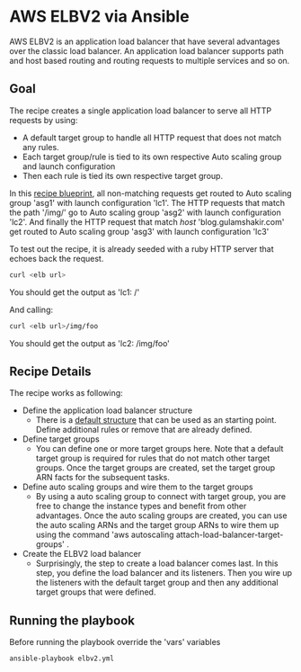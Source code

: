 # AWS ELBV2 via Ansible
AWS ELBV2 is an application load balancer that have several advantages over the classic load balancer. An application
load balancer supports path and host based routing and routing requests to multiple services and so on. 

## Goal

The recipe creates a single application load balancer to serve all HTTP requests
by using:

* A default target group to handle all HTTP request that does not match any
  rules.
* Each target group/rule is tied to its own respective Auto scaling group and launch
  configuration
* Then each rule is tied its own respective target group.

In this [recipe blueprint](/elbv2/roles/elbv2/defaults/main.yml), all
non-matching requests get routed to Auto scaling group 'asg1' with launch 
configuration 'lc1'. The HTTP requests that match the path '/img/' go 
to Auto scaling group 'asg2' with launch configuration 'lc2'. 
And finally the HTTP request that match *host* 'blog.gulamshakir.com' 
get routed to Auto scaling group 'asg3' with launch configuration 'lc3'

To test out the recipe, it is already seeded with a ruby HTTP server that echoes
back the request.

```bash
curl <elb url>
```

You should get the output as 'lc1: /'

And calling:

```bash
curl <elb url>/img/foo
```

You should get the output as 'lc2: /img/foo'

## Recipe Details

The recipe works as following:

* Define the application load balancer structure
  * There is a [default structure](/elbv2/roles/elbv2/defaults/main.yml) that can be used as an starting point. Define additional rules
     or remove that are already defined.
* Define target groups
  * You can define one or more target groups here. Note that a default target group is required for rules that do not match
    other target groups. Once the target groups are created, set the target group ARN facts for the subsequent tasks.
* Define auto scaling groups and wire them to the target groups
  * By using a auto scaling group to connect with target group, you are free to change the instance types and benefit from other
    advantages. Once the auto scaling groups are created, you can use the auto scaling ARNs and the target group ARNs to
    wire them up using the command 'aws autoscaling attach-load-balancer-target-groups' .
* Create the ELBV2 load balancer
  * Surprisingly, the step to create a load balancer comes last. In this step, you define the load balancer and its listeners.
    Then you wire up the listeners with the default target group and then any additional target groups that were defined.
    
## Running the playbook
Before running the playbook override the 'vars' variables

```bash
ansible-playbook elbv2.yml
```
